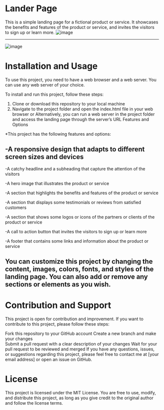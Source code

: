# Lander Page

This is a simple landing page for a fictional product or service. It showcases the benefits and features of the product or service, and invites the visitors to sign up or learn more.
![image](https://github.com/Anjali-ee/oibsib_task1/assets/146212588/ebde8f35-e7eb-459a-81b2-d01304d033d0)

------------------------------------------------------------------------------------------------------------------------------------------------------------

![image](https://github.com/Anjali-ee/oibsib_task1/assets/146212588/3e39f10f-d649-4d79-ba55-2226b23c284d)



# Installation and Usage
To use this project, you need to have a web browser and a web server. You can use any web server of your choice.

To install and run this project, follow these steps:

1. Clone or download this repository to your local machine
2. Navigate to the project folder and open the index.html file in your web browser
   or
Alternatively, you can run a web server in the project folder and access the landing page through the server’s URL
Features and Options

*This project has the following features and options:

-A responsive design that adapts to different screen sizes and devices
--
-A catchy headline and a subheading that capture the attention of the visitors

-A hero image that illustrates the product or service

-A section that highlights the benefits and features of the product or service

-A section that displays some testimonials or reviews from satisfied customers

-A section that shows some logos or icons of the partners or clients of the product or service

-A call to action button that invites the visitors to sign up or learn more

-A footer that contains some links and information about the product or service

## You can customize this project by changing the content, images, colors, fonts, and styles of the landing page. You can also add or remove any sections or elements as you wish.

# Contribution and Support
This project is open for contribution and improvement. If you want to contribute to this project, please follow these steps:

Fork this repository to your GitHub account
Create a new branch and make your changes    
Submit a pull request with a clear description of your changes
Wait for your pull request to be reviewed and merged
If you have any questions, issues, or suggestions regarding this project, please feel free to contact me at [your email address] or open an issue on GitHub.

# License
This project is licensed under the MIT License. You are free to use, modify, and distribute this project, as long as you give credit to the original author and follow the license terms.
